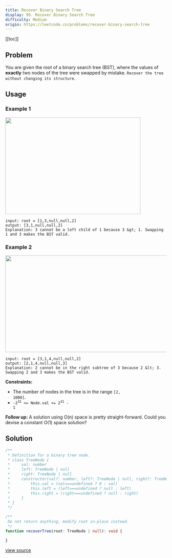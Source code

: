 ```yaml
---
title: Recover Binary Search Tree
display: 99. Recover Binary Search Tree
difficulty: Medium
origin: https://leetcode.cn/problems/recover-binary-search-tree
---
```


[[toc]]

## Problem

You are given the root of a binary search tree (BST), where the values of **exactly** two nodes of the tree were swapped by mistake. `Recover the tree without changing its structure`.

## Usage

### Example 1

<img alt="" src="https://assets.leetcode.com/uploads/2020/10/28/recover1.jpg" style="width: 422px; height: 302px;" />

```
input: root = [1,3,null,null,2]
output: [3,1,null,null,2]
Explanation: 3 cannot be a left child of 1 because 3 &gt; 1. Swapping 1 and 3 makes the BST valid.
```

### Example 2
<img alt="" src="https://assets.leetcode.com/uploads/2020/10/28/recover2.jpg" style="width: 581px; height: 302px;" />

```
input: root = [3,1,4,null,null,2]
output: [2,1,4,null,null,3]
Explanation: 2 cannot be in the right subtree of 3 because 2 &lt; 3. Swapping 2 and 3 makes the BST valid.
```


**Constraints:**

- The number of nodes in the tree is in the range <code>[2, 1000]</code>.
- <code>-2<sup>31</sup> &lt;= Node.val &lt;= 2<sup>31</sup> - 1</code>


**Follow up:** A solution using O(n) space is pretty straight-forward. Could you devise a constant O(1) space solution?

## Solution

```ts
/**
 * Definition for a binary tree node.
 * class TreeNode {
 *     val: number
 *     left: TreeNode | null
 *     right: TreeNode | null
 *     constructor(val?: number, left?: TreeNode | null, right?: TreeNode | null) {
 *         this.val = (val===undefined ? 0 : val)
 *         this.left = (left===undefined ? null : left)
 *         this.right = (right===undefined ? null : right)
 *     }
 * }
 */

/**
 Do not return anything, modify root in-place instead.
 */
function recoverTree(root: TreeNode | null): void {

}
```

[view source](https://leetcode.cn/problems/recover-binary-search-tree)
